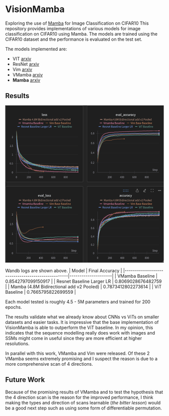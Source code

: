 # VisionMamba
Exploring the use of [Mamba](https://github.com/state-spaces/mamba/tree/main) for Image Classification on CIFAR10
This repository provides implementations of various models for image classification on CIFAR10 using Mamba. The models are trained using the CIFAR10 dataset and the performance is evaluated on the test set. 

The models implemented are:
- VIT [arxiv](https://arxiv.org/abs/2010.11929)
- ResNet [arxiv](https://arxiv.org/abs/1512.03385)
- Vim [arxiv](https://arxiv.org/abs/2401.09417)
- VMamba [arxiv](https://arxiv.org/abs/2401.10166)
- **Mamba** [arxiv](https://arxiv.org/abs/2312.00752)

## Results
<img src="graphs.png" width="600" height="500">

Wandb logs are shown above.
| Model                                            | Final Accuracy      |
|--------------------------------------------------|---------------------|
| VMamba Baseline                                  | 0.8542797099150917  |
| Resnet Baseline Larger LR                        | 0.8069028676482759  |
| Mamba (4.8M Bidirectional add v2 Pooled)         | 0.7873412802273614  |
| ViT Baseline                                     | 0.7665795822699559  |

Each model tested is roughly 4.5 - 5M parameters and trained for 200 epochs. 

The results validate what we already know about CNNs vs ViTs on smaller datasets and easier tasks. It is impressive that the base implementation of VisionMamba is able to outperform the ViT baseline. In my opinion, this indicates that the sequence modelling really does work with images and SSMs might come in useful since they are more efficient at higher resolutions. 

In parallel with this work, VMamba and Vim were released. Of these 2 VMamba seems extremely promising and I suspect the reason is due to a more comprehensive scan of 4 directions. 


## Future Work
Because of the promising results of VMamba and to test the hypothesis that the 4 direction scan is the reason for the improved performance, I think making the types and direction of scans learnable (*the bitter lesson*) would be a good next step such as using some form of differentiable permutation.


